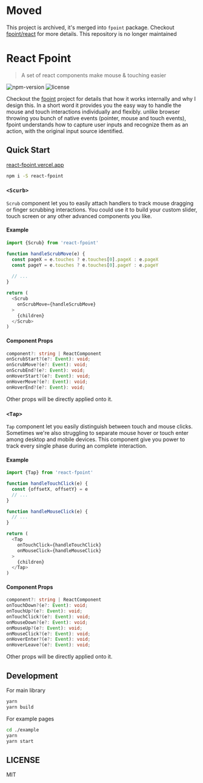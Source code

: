 # Moved

This project is archived, it's merged into `fpoint` package. Checkout [fpoint/react](https://github.com/huozhi/fpoint#use-with-react) for more details. This repository is no longer maintained

# React Fpoint

> A set of react components make mouse & touching easier

![npm-version](https://img.shields.io/npm/v/react-fpoint.svg) ![license](https://img.shields.io/npm/l/react-fpoint.svg)

Checkout the [fpoint](https://github.com/huozhi/fpoint) project for details that how it works internally and why I design this. In a short word it provides you the easy way to handle the mouse and touch interactions individually and flexibly. unlike browser throwing you bunch of native events (pointer, mouse and touch events), fpoint understands how to capture user inputs and recognize them as an action, with the original input source identified.

## Quick Start

[react-fpoint.vercel.app](https://react-fpoint.vercel.app)

```sh
npm i -S react-fpoint
```
### `<Scurb>`

`Scrub` component let you to easily attach handlers to track mouse dragging or finger scrubbing interactions. You could use it to build your custom slider, touch screen or any other advanced components you like.

#### Example

```js
import {Scrub} from 'react-fpoint'

function handleScrubMove(e) {
  const pageX = e.touches ? e.touches[0].pageX : e.pageX
  const pageY = e.touches ? e.touches[0].pageY : e.pageY
  
  // ...
}

return (
  <Scrub
    onScrubMove={handleScrubMove}
  >
    {children}
  </Scrub>
)
```

#### Component Props

```ts
component?: string | ReactComponent
onScrubStart?(e?: Event): void;
onScrubMove?(e?: Event): void;
onScrubEnd?(e?: Event): void;
onHoverStart?(e?: Event): void;
onHoverMove?(e?: Event): void;
onHoverEnd?(e?: Event): void;
```

Other props will be directly applied onto it.

### `<Tap>`

`Tap` component let you easily distinguish between touch and mouse clicks. Sometimes we're also struggling to separate mouse hover or touch enter among desktop and mobile devices. This component give you power to track every single phase during an complete interaction.

#### Example

```js
import {Tap} from 'react-fpoint'

function handleTouchClick(e) {
  const {offsetX, offsetY} = e
  // ...
}

function handleMouseClick(e) {
  // ...
}

return (
  <Tap
    onTouchClick={handleTouchClick}
    onMouseClick={handleMouseClick}
  >
    {children}
  </Tap>
)
```

#### Component Props

```ts
component?: string | ReactComponent
onTouchDown?(e?: Event): void;
onTouchUp?(e?: Event): void;
onTouchClick?(e?: Event): void;
onMouseDown?(e?: Event): void;
onMouseUp?(e?: Event): void;
onMouseClick?(e?: Event): void;
onHoverEnter?(e?: Event): void;
onHoverLeave?(e?: Event): void;
```

Other props will be directly applied onto it.
## Development

For main library

```sh
yarn
yarn build
```

For example pages

```sh
cd ./example
yarn
yarn start
```
## LICENSE

MIT
